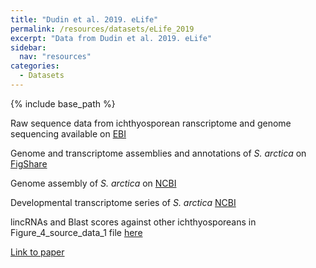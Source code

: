 ```yaml
---
title: "Dudin et al. 2019. eLife"
permalink: /resources/datasets/eLife_2019
excerpt: "Data from Dudin et al. 2019. eLife"
sidebar:
  nav: "resources"
categories:
  - Datasets
---
```


{% include base_path %}

Raw sequence data from ichthyosporean ranscriptome and genome sequencing available on [EBI](https://www.ebi.ac.uk/ena/browser/view/PRJEB34306)

Genome and transcriptome assemblies and annotations of _S. arctica_ on [FigShare](https://figshare.com/articles/Sphaeroforma_arctica_transcriptome/8299529)  

Genome assembly of _S. arctica_ on [NCBI](https://www.ncbi.nlm.nih.gov/bioproject/?term=PRJDB8476)  

Developmental transcriptome series of _S. arctica_ [NCBI](https://www.ncbi.nlm.nih.gov/bioproject/549224)  

lincRNAs and Blast scores against other ichthyosporeans in Figure_4_source_data_1 file [here](https://cdn.elifesciences.org/articles/49801/elife-49801-supp-v2.zip)  

[Link to paper](https://elifesciences.org/articles/49801)